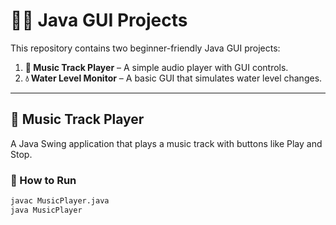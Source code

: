 # 🎵💧 Java GUI Projects

This repository contains two beginner-friendly Java GUI projects:

1. **🎵 Music Track Player** – A simple audio player with GUI controls.
2. **💧 Water Level Monitor** – A basic GUI that simulates water level changes.

---

## 🎵 Music Track Player

A Java Swing application that plays a music track with buttons like Play and Stop.

### 🔧 How to Run

```bash
javac MusicPlayer.java
java MusicPlayer
